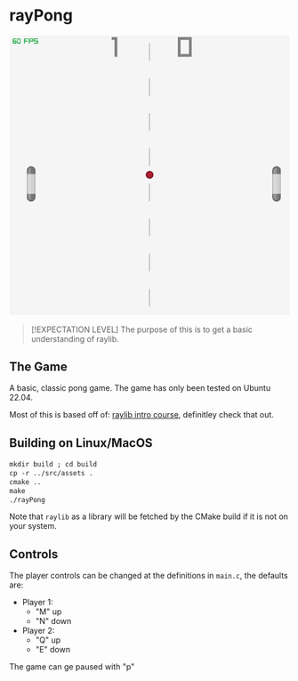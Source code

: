 # rayPong

<p align=center>
    <img src="gameplay.png", alt="drawing", width="600">
</p>

> [!EXPECTATION LEVEL]
> The purpose of this is to get a basic understanding of raylib. 

## The Game

A basic, classic pong game. The game has only been tested on Ubuntu 22.04.

Most of this is based off of: [raylib intro course](https://github.com/raysan5/raylib-intro-course), definitley check that out.

## Building on Linux/MacOS

```
mkdir build ; cd build
cp -r ../src/assets .
cmake ..
make
./rayPong
```

Note that `raylib` as a library will be fetched by the CMake build if it is not on your system.

## Controls

The player controls can be changed at the definitions in `main.c`, the defaults are:
- Player 1:
    - "M" up
    - "N" down
- Player 2:
    - "Q" up
    - "E" down

The game can ge paused with "p"
